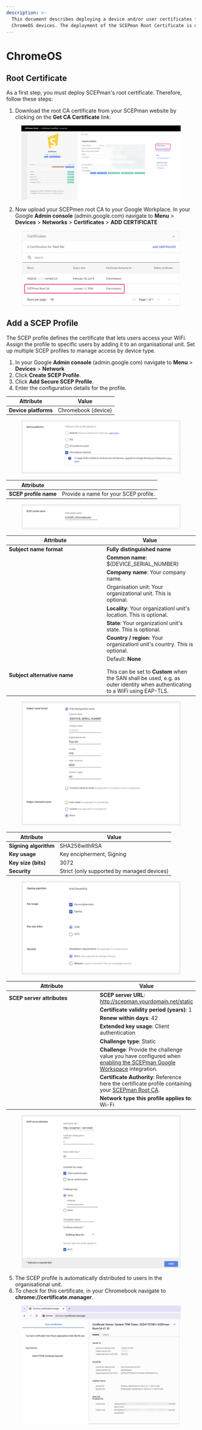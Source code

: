 ```yaml
---
description: >-
  This document describes deploying a device and/or user certificates for
  ChromeOS devices. The deployment of the SCEPman Root Certificate is mandatory.
---
```


# ChromeOS

## Root Certificate

As a first step, you must deploy SCEPman's root certificate. Therefore, follow these steps:

1. Download the root CA certificate from your SCEPman website by clicking on the **Get CA Certificate** link.

<figure><img src="../../../.gitbook/assets/image (69).png" alt=""><figcaption></figcaption></figure>

2. Now upload your SCEPmen root CA to your Google Workplace. In your Google **Admin console** (admin.google.com) navigate to **Menu** > **Devices** > **Networks** > **Certificates** > **ADD CERTIFICATE**

<figure><img src="../../../.gitbook/assets/image (70).png" alt=""><figcaption></figcaption></figure>

## Add a SCEP Profile

The SCEP profile defines the certificate that lets users access your WiFi. Assign the profile to specific users by adding it to an organisational unit. Set up multiple SCEP profiles to manage access by device type.

1. In your Google **Admin console** (admin.google.com) navigate to **Menu** > **Devices** > **Network**
2. Click **Create SCEP Profile**.
3. Click **Add Secure SCEP Profile**.
4. Enter the configuration details for the profile.&#x20;

| Attribute            | Value               |
| -------------------- | ------------------- |
| **Device platforms** | Chromebook (device) |

<figure><img src="../../../.gitbook/assets/image (51).png" alt=""><figcaption></figcaption></figure>

| Attribute             |                                       |
| --------------------- | ------------------------------------- |
| **SCEP profile name** | Provide a name for your SCEP profile. |

<figure><img src="../../../.gitbook/assets/image (52).png" alt=""><figcaption></figcaption></figure>

<table><thead><tr><th width="246">Attribute</th><th>Value</th></tr></thead><tbody><tr><td><strong>Subject name format</strong></td><td><strong>Fully distinguished name</strong></td></tr><tr><td></td><td><strong>Common name</strong>: ${DEVICE_SERIAL_NUMBER}</td></tr><tr><td></td><td><strong>Company name</strong>: Your company name.</td></tr><tr><td></td><td>Organisation unit: Your organizational unit. This is optional.</td></tr><tr><td></td><td><strong>Locality</strong>: Your organizationl unit's location. This is optional.</td></tr><tr><td></td><td><strong>State</strong>: Your organizationl unit's state. This is optional.</td></tr><tr><td></td><td><strong>Country / region</strong>: Your organizationl unit's country. This is optional.</td></tr><tr><td><strong>Subject alternative name</strong></td><td>Default: <strong>None</strong><br><br>This can be set to <strong>Custom</strong> when the SAN shall be used, e.g. as outer identity when authenticating to a WiFi using EAP-TLS.</td></tr></tbody></table>

<figure><img src="../../../.gitbook/assets/image (54).png" alt=""><figcaption></figcaption></figure>

| Attribute             | Value                                      |
| --------------------- | ------------------------------------------ |
| **Signing algorithm** | SHA256withRSA                              |
| **Key usage**         | Key encipherment, Signing                  |
| **Key size (bits)**   | 3072                                       |
| **Security**          | Strict (only supported by managed devices) |

<figure><img src="../../../.gitbook/assets/image (55).png" alt=""><figcaption></figcaption></figure>

<table><thead><tr><th width="246">Attribute</th><th>Value</th></tr></thead><tbody><tr><td><strong>SCEP server attributes</strong></td><td><strong>SCEP server URL</strong>: <a href="http://scepman.yourdomain.net/static">http://scepman.yourdomain.net/static</a></td></tr><tr><td></td><td><strong>Certificate validity period (years)</strong>: 1</td></tr><tr><td></td><td><strong>Renew within days</strong>: 42</td></tr><tr><td></td><td><strong>Extended key usage</strong>: Client authentication</td></tr><tr><td></td><td><strong>Challenge type</strong>: Static</td></tr><tr><td></td><td><strong>Challenge</strong>: Provide the challenge value you have configured when <a href="./#enable-google-workspace-integration">enabling the SCEPman Google Workspace</a> integration.</td></tr><tr><td></td><td><strong>Certificate Authority</strong>: Reference here the certificate profile containing your <a href="chromeos.md#root-certificate">SCEPman Root CA</a>.</td></tr><tr><td></td><td><strong>Network type this profile applies to</strong>: Wi-Fi</td></tr></tbody></table>

<figure><img src="../../../.gitbook/assets/image (56).png" alt=""><figcaption></figcaption></figure>

5. The SCEP profile is automatically distributed to users in the organisational unit.
6. To check for this certificate, in your Chromebook navigate to **chrome://certificate.manager**.

<figure><img src="../../../.gitbook/assets/image (73).png" alt=""><figcaption></figcaption></figure>
